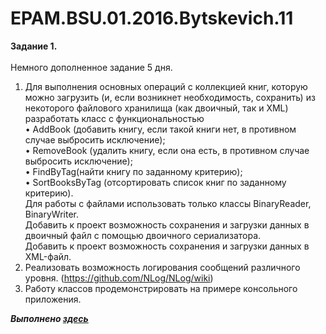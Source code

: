 # EPAM.BSU.01.2016.Bytskevich.11

<b>Задание 1.</b><br><br>
Немного дополненное задание 5 дня.<br>
1.	Для выполнения основных операций с коллекцией книг, которую можно загрузить (и, если возникнет необходимость, сохранить) из некоторого файлового хранилища (как двоичный, так и  XML) разработать класс с функциональностью <br>
•	AddBook (добавить книгу, если такой книги нет, в противном случае выбросить исключение);<br>
•	RemoveBook (удалить книгу, если она есть, в противном случае выбросить исключение);<br>
•	FindByTag(найти книгу по заданному критерию);<br>
•	SortBooksByTag (отсортировать список книг по заданному критерию).<br>
Для работы с файлами использовать только классы BinaryReader, BinaryWriter.<br>
Добавить к проект возможность сохранения и загрузки данных в двоичный файл с помощью двоичного сериализатора.<br>
Добавить к проект возможность сохранения и загрузки данных в XML-файл.<br>
2.	Реализовать возможность логирования сообщений различного уровня. (https://github.com/NLog/NLog/wiki)<br>
3.	Работу классов продемонстрировать на примере консольного приложения.<br>

<b><i>Выполнено [здесь](https://github.com/YuliyaBytskevich/EPAM.BSU.01.2016.Bytskevich.05/tree/master/EPAM.BSU.01.2016.Bytskevich.05)  </i></b>
